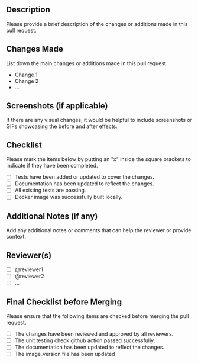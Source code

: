 ## Description
Please provide a brief description of the changes or additions made in this pull request.

## Changes Made
List down the main changes or additions made in this pull request.

- Change 1
- Change 2
- ...

## Screenshots (if applicable)
If there are any visual changes, it would be helpful to include screenshots or GIFs showcasing the before and after effects.

## Checklist
Please mark the items below by putting an "x" inside the square brackets to indicate if they have been completed.

- [ ] Tests have been added or updated to cover the changes.
- [ ] Documentation has been updated to reflect the changes.
- [ ] All existing tests are passing.
- [ ] Docker image was successfully built locally.

## Additional Notes (if any)
Add any additional notes or comments that can help the reviewer or provide context.

## Reviewer(s)
- [ ] @reviewer1
- [ ] @reviewer2
- [ ] ...

## Final Checklist before Merging
Please ensure that the following items are checked before merging the pull request.

- [ ] The changes have been reviewed and approved by all reviewers.
- [ ] The unit testing check github action passed successfully.
- [ ] The documentation has been updated to reflect the changes.
- [ ] The image_version file has been updated